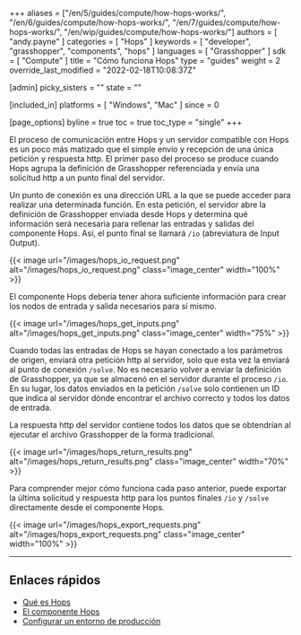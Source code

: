 ﻿+++
aliases = ["/en/5/guides/compute/how-hops-works/", "/en/6/guides/compute/how-hops-works/", "/en/7/guides/compute/how-hops-works/", "/en/wip/guides/compute/how-hops-works/"]
authors = [ "andy.payne" ]
categories = [ "Hops" ]
keywords = [ "developer", "grasshopper", "components", "hops" ]
languages = [ "Grasshopper" ]
sdk = [ "Compute" ]
title = "Cómo funciona Hops"
type = "guides"
weight = 2
override_last_modified = "2022-02-18T10:08:37Z"

[admin]
picky_sisters = ""
state = ""

[included_in]
platforms = [ "Windows", "Mac" ]
since = 0

[page_options]
byline = true
toc = true
toc_type = "single"
+++

El proceso de comunicación entre Hops y un servidor compatible con Hops es un poco más matizado que el simple envío y recepción de una única petición y respuesta http. El primer paso del proceso se produce cuando Hops agrupa la definición de Grasshopper referenciada y envía una solicitud http a un punto final del servidor. 

Un punto de conexión es una dirección URL a la que se puede acceder para realizar una determinada función. En esta petición, el servidor abre la definición de Grasshopper enviada desde Hops y determina qué información será necesaria para rellenar las entradas y salidas del componente Hops. Así, el punto final se llamará `/io` (abreviatura de Input Output).

{{< image url="/images/hops_io_request.png" alt="/images/hops_io_request.png" class="image_center" width="100%" >}}

El componente Hops debería tener ahora suficiente información para crear los nodos de entrada y salida necesarios para sí mismo. 

{{< image url="/images/hops_get_inputs.png" alt="/images/hops_get_inputs.png" class="image_center" width="75%" >}}

Cuando todas las entradas de Hops se hayan conectado a los parámetros de origen, enviará otra petición http al servidor, solo que esta vez la enviará al punto de conexión `/solve`. No es necesario volver a enviar la definición de Grasshopper, ya que se almacenó en el servidor durante el proceso `/io`. En su lugar, los datos enviados en la petición `/solve` solo contienen un ID que indica al servidor dónde encontrar el archivo correcto y todos los datos de entrada. 

La respuesta http del servidor contiene todos los datos que se obtendrían al ejecutar el archivo Grasshopper de la forma tradicional.

{{< image url="/images/hops_return_results.png" alt="/images/hops_return_results.png" class="image_center" width="70%" >}}

Para comprender mejor cómo funciona cada paso anterior, puede exportar la última solicitud y respuesta http para los puntos finales `/io` y `/solve` directamente desde el componente Hops.

{{< image url="/images/hops_export_requests.png" alt="/images/hops_export_requests.png" class="image_center" width="100%" >}}

 ---
 
## Enlaces rápidos

 - [Qué es Hops](../what-is-hops)
 - [El componente Hops](../hops-component)
 - [Configurar un entorno de producción](../deploy-to-iis)